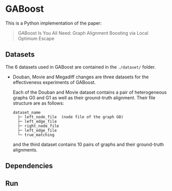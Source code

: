 # GABoost

This is a Python implementation of the paper:
> GABoost Is You All Need: Graph Alignment Boosting via Local Optimum Escape

## Datasets

The 6 datasets used in GABoost are contained in the `./dataset/` folder. 

- Douban, Movie and Megadiff changes are three datasets for the effectiveness experiments of GABoost.

  Each of the Douban and Movie dataset contains a pair of heterogeneous graphs G0 and G1 as well as their ground-truth alignment. Their file structure are as follows:

  ~~~
  dataset_name
    ├─ left_node_file  (node file of the graph G0)
    ├─ left_edge_file
    ├─ right_node_file
    ├─ left_edge_file
    └─ true_matching
  ~~~




   and the third dataset contains 10 pairs of graphs and their ground-truth alignments.
  
## Dependencies

## Run
